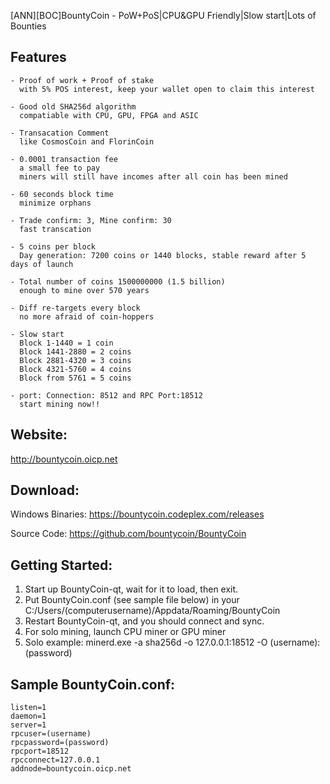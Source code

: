 [ANN][BOC]BountyCoin - PoW+PoS|CPU&GPU Friendly|Slow start|Lots of Bounties


## Features

    - Proof of work + Proof of stake
      with 5% POS interest, keep your wallet open to claim this interest
      
    - Good old SHA256d algorithm
      compatiable with CPU, GPU, FPGA and ASIC
      
    - Transacation Comment
      like CosmosCoin and FlorinCoin
      
    - 0.0001 transaction fee
      a small fee to pay
      miners will still have incomes after all coin has been mined
      
    - 60 seconds block time
      minimize orphans
      
    - Trade confirm: 3, Mine confirm: 30
      fast transcation
      
    - 5 coins per block
      Day generation: 7200 coins or 1440 blocks, stable reward after 5 days of launch
      
    - Total number of coins 1500000000 (1.5 billion)
      enough to mine over 570 years
    
    - Diff re-targets every block
      no more afraid of coin-hoppers
      
    - Slow start
      Block 1-1440 = 1 coin
      Block 1441-2880 = 2 coins
      Block 2881-4320 = 3 coins
      Block 4321-5760 = 4 coins
      Block from 5761 = 5 coins
    
    - port: Connection: 8512 and RPC Port:18512 
      start mining now!!


## Website:

http://bountycoin.oicp.net


## Download:

Windows Binaries:
https://bountycoin.codeplex.com/releases

Source Code:
https://github.com/bountycoin/BountyCoin


## Getting Started:

1. Start up BountyCoin-qt, wait for it to load, then exit.
2. Put BountyCoin.conf (see sample file below) in your C:/Users/(computerusername)/Appdata/Roaming/BountyCoin
3. Restart BountyCoin-qt, and you should connect and sync.
4. For solo mining, launch CPU miner or GPU miner
5. Solo example: minerd.exe -a sha256d -o 127.0.0.1:18512 -O (username):(password)


## Sample BountyCoin.conf:

    listen=1
    daemon=1
    server=1
    rpcuser=(username)
    rpcpassword=(password)
    rpcport=18512
    rpcconnect=127.0.0.1
    addnode=bountycoin.oicp.net
